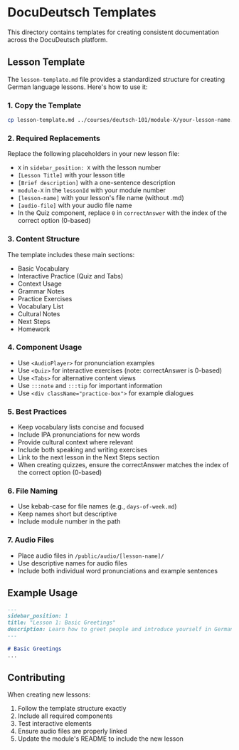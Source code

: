 # DocuDeutsch Templates

This directory contains templates for creating consistent documentation across the DocuDeutsch platform.

## Lesson Template

The `lesson-template.md` file provides a standardized structure for creating German language lessons. Here's how to use it:

### 1. Copy the Template
```bash
cp lesson-template.md ../courses/deutsch-101/module-X/your-lesson-name.md
```

### 2. Required Replacements
Replace the following placeholders in your new lesson file:
- `X` in `sidebar_position: X` with the lesson number
- `[Lesson Title]` with your lesson title
- `[Brief description]` with a one-sentence description
- `module-X` in the `lessonId` with your module number
- `[lesson-name]` with your lesson's file name (without .md)
- `[audio-file]` with your audio file name
- In the Quiz component, replace `0` in `correctAnswer` with the index of the correct option (0-based)

### 3. Content Structure
The template includes these main sections:
- Basic Vocabulary
- Interactive Practice (Quiz and Tabs)
- Context Usage
- Grammar Notes
- Practice Exercises
- Vocabulary List
- Cultural Notes
- Next Steps
- Homework

### 4. Component Usage
- Use `<AudioPlayer>` for pronunciation examples
- Use `<Quiz>` for interactive exercises (note: correctAnswer is 0-based)
- Use `<Tabs>` for alternative content views
- Use `:::note` and `:::tip` for important information
- Use `<div className="practice-box">` for example dialogues

### 5. Best Practices
- Keep vocabulary lists concise and focused
- Include IPA pronunciations for new words
- Provide cultural context where relevant
- Include both speaking and writing exercises
- Link to the next lesson in the Next Steps section
- When creating quizzes, ensure the correctAnswer matches the index of the correct option (0-based)

### 6. File Naming
- Use kebab-case for file names (e.g., `days-of-week.md`)
- Keep names short but descriptive
- Include module number in the path

### 7. Audio Files
- Place audio files in `/public/audio/[lesson-name]/`
- Use descriptive names for audio files
- Include both individual word pronunciations and example sentences

## Example Usage

```markdown
---
sidebar_position: 1
title: "Lesson 1: Basic Greetings"
description: Learn how to greet people and introduce yourself in German
---

# Basic Greetings
...
```

## Contributing
When creating new lessons:
1. Follow the template structure exactly
2. Include all required components
3. Test interactive elements
4. Ensure audio files are properly linked
5. Update the module's README to include the new lesson 